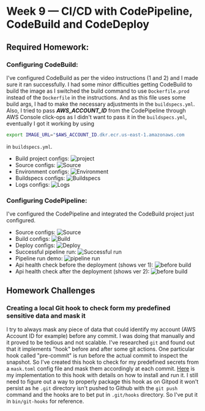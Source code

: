 # Week 9 — CI/CD with CodePipeline, CodeBuild and CodeDeploy
## Required Homework:
### Configuring CodeBuild:
I've configured CodeBuild as per the video instructions (1 and 2) and I made sure it ran successfully. I had some minor difficulties getting CodeBuild to build the image as I switched the build command to use `Dockerfile.prod` instead of the `Dockerfile` in the instructions. And as this file uses some build args, I had to make the necessary adjustments in the `buildspecs.yml`. Also, I tried to pass ***AWS_ACCOUNT_ID*** from the CodePipeline through AWS Console click-ops as I didn't want to pass it in the `buildspecs.yml`, eventually I got it working by using 
```sh
export IMAGE_URL="$AWS_ACCOUNT_ID.dkr.ecr.us-east-1.amazonaws.com
``` 
in `buildspecs.yml`.
* Build project configs:
![project](assests/week09/hwreq-0101-codebuild-config.png)
* Source configs:
![Source](assests/week09/hwreq-0102-codebuild-config-source.png)
* Environment configs:
![Environment](assests/week09/hwreq-0103-codebuild-config-env.png)
* Buildspecs configs:
![Buildspecs](assests/week09/hwreq-0104-codebuild-config-buildspec.png)
* Logs configs:
![Logs](assests/week09/hwreq-0105-codebuild-config-logs.png)
### Configuring CodePipeline:
I've configured the CodePipeline and integrated the CodeBuild project just configured.  
* Source configs:
![Source](assests/week09/hwreq-0201-codepipline-config-source.png)
* Build configs:
![Build](assests/week09/hwreq-0202-codepipline-config-build.png)
* Deploy configs:
![Deploy](assests/week09/hwreq-0203-codepipline-config-deploy.png)
* Successful pipeline run:
![Successful run](assests/week09/hwreq-0204-successful-deployment.png)
* Pipeline run demo:
![pipeline run](assests/week09/hwreq-0207-codepipeline-demo.gif)
* Api health check before the deployment (shows ver 1):
![before build](assests/week09/hwreq-0205-before-deployment.png)
* Api health check after the deployment (shows ver 2):
![before build](assests/week09/hwreq-0206-after-deployment.png)

## Homework Challenges
### Creating a local Git hook to check form my predefined sensitive data and mask it
I try to always mask any piece of data that could identify my account (AWS Account ID for example) before any commit. I was doing that manually and it proved to be tedious and not scalable. I've researched `git` and found out that it implements "hook" before and after some git actions. One particular hook called "pre-commit" is run before the actual commit to inspect the snapshot. So I've created this hook to check for my predefined secrets from a `mask.toml` config file and mask them accordingly at each commit. [Here](https://github.com/FadyGrAb/portfolio/tree/main/misc/git/pre-commit-hook-mask-data) is my implementation to this hook with details on how to install and run it. I still need to figure out a way to properly package this hook as on Gitpod it won't persist as he `.git` directory isn't pushed to Github with the `git push` command and the hooks are to bet put in `.git/hooks` directory. So I've put it in `bin/git-hooks` for reference.